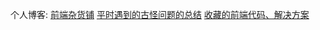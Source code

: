 个人博客: [前端杂货铺](https://segmentfault.com/blog/whale)
[平时遇到的古怪问题的总结](https://github.com/Youjingyu/problem-summary)
[收藏的前端代码、解决方案](https://github.com/Youjingyu/Code-Collection)
